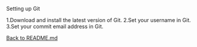 Setting up Git

1.Download and install the latest version of Git.
2.Set your username in Git.
3.Set your commit email address in Git.

[Back to README.md](.\README.md)